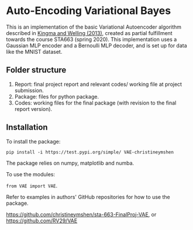# Auto-Encoding Variational Bayes

This is an implementation of the basic Variational Autoencoder algorithm described in [Kingma and Welling (2013)](https://arxiv.org/abs/1312.6114), created as partial fulfillment towards the course STA663 (spring 2020). This implementation uses a Gaussian MLP encoder and a Bernoulli MLP decoder, and is set up for data like the MNIST dataset. 

## Folder structure

1. Report: final project report and relevant codes/ working file at project submission.
2. Package: files for python package.
3. Codes: working files for the final package (with revision to the final report version).

## Installation

To install the package:

`pip install -i https://test.pypi.org/simple/ VAE-christineymshen`

The package relies on numpy, matplotlib and numba.

To use the modules:

`from VAE import VAE`.

Refer to examples in authors' GitHub repositories for how to use the package. 

https://github.com/christineymshen/sta-663-FinalProj-VAE, or
https://github.com/RV29/VAE


